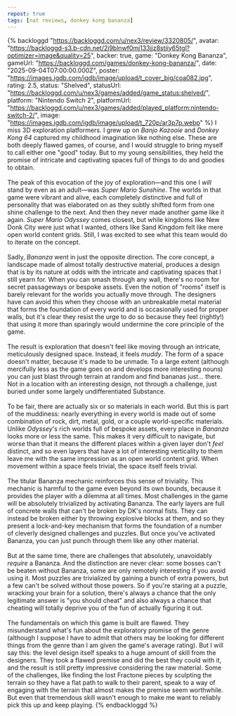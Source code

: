 ```yaml
---
repost: true
tags: [nat reviews, donkey kong bananza]
---
```


{% backloggd "https://backloggd.com/u/nex3/review/3320805/",
    avatar: "https://backloggd-s3.b-cdn.net/2j9blnwf0mj133jjz8stjiy65tgl?optimizer=image&quality=25",
    backer: true,
    game: "Donkey Kong Bananza",
    gameUrl: "https://backloggd.com/games/donkey-kong-bananza/",
    date: "2025-09-04T07:00:00.000Z",
    poster: "https://images.igdb.com/igdb/image/upload/t_cover_big/coa082.jpg",
    rating: 2.5,
    status: "Shelved",
    statusUrl: "https://backloggd.com/u/nex3/games/added/game_status:shelved/",
    platform: "Nintendo Switch 2",
    platformUrl: "https://backloggd.com/u/nex3/games/added/played_platform:nintendo-switch-2/",
    image: "https://images.igdb.com/igdb/image/upload/t_720p/ar3p7p.webp" %}
  I miss 3D exploration platformers. I grew up on <em>Banjo Kazooie</em> and
  <em>Donkey Kong 64</em> captured my childhood imagination like nothing else.
  These are both deeply flawed games, of course, and I would struggle to bring
  myself to call either one "good" today. But to my young sensibilities, they
  held the promise of intricate and captivating spaces full of things to do and
  goodies to obtain.<br /><br />The peak of this evocation of the joy of
  exploration—and this one I <em>will</em> stand by even as an adult—was
  <em>Super Mario Sunshine</em>. The worlds in that game were vibrant and alive,
  each completely distinctive and full of personality that was elaborated on as
  they subtly shifted form from one shine challenge to the next. And then they
  never made another game like it again. <em>Super Mario Odyssey</em> comes
  closest, but while kingdoms like New Donk City were just what I wanted, others
  like Sand Kingdom felt like mere open world content grids. Still, I was
  excited to see what this team would do to iterate on the concept.<br /><br />Sadly,
  <em>Bananza</em> went in just the opposite direction. The core concept, a
  landscape made of almost totally destructive material, produces a design that
  is by its nature at odds with the intricate and captivating spaces that I
  still yearn for. When you can smash through any wall, there's no room for
  secret passageways or bespoke assets. Even the notion of "rooms" itself is
  barely relevant for the worlds you actually move through. The designers have
  can avoid this when they choose with an unbreakable metal material that forms
  the foundation of every world and is occasionally used for proper walls, but
  it's clear they resist the urge to do so because they feel (rightly!) that
  using it more than sparingly would undermine the core principle of the
  game.<br /><br />The result is exploration that doesn't feel like moving
  through an intricate, meticulously designed space. Instead, it feels
  <em>muddy</em>. The form of a space doesn't matter, because it's made to be
  unmade. To a large extent (although mercifully less as the game goes on and
  develops more interesting nouns) you can just blast through terrain at random
  and find bananas just... there. Not in a location with an interesting design,
  not through a challenge, just buried under some largely undifferentiated
  Substance.<br /><br />To be fair, there are actually six or so materials in
  each world. But this is part of the muddiness: nearly everything in every
  world is made out of some combination of rock, dirt, metal, gold, or a couple
  world-specific materials. Unlike <em>Odyssey</em>'s rich worlds full of
  bespoke assets, every place in <em>Bananza</em> looks more or less the same.
  This makes it very difficult to navigate, but worse than that it means the
  different places within a given layer don't <em>feel</em> distinct, and so
  even layers that have a lot of interesting verticality to them leave me with
  the same impression as an open world content grid. When movement within a
  space feels trivial, the space itself feels trivial.<br /><br />The titular
  Bananza mechanic reinforces this sense of triviality. This mechanic is harmful
  to the game even beyond its own bounds, because it provides the player with a
  dilemma at all times. Most challenges in the game will be absolutely
  trivialized by activating Bananza. The early layers are full of concrete walls
  that can't be broken by DK's normal fists. They can instead be broken either
  by throwing explosive blocks at them, and so they present a lock-and-key
  mechanism that forms the foundation of a number of cleverly designed
  challenges and puzzles. But once you've activated Bananza, you can just punch
  through them like any other material.<br /><br />But at the same time, there
  are challenges that absolutely, unavoidably <em>require</em> a Bananza. And
  the distinction are never clear: some bosses can't be beaten without Bananza,
  some are only remotely interesting if you avoid using it. Most puzzles are
  trivialized by gaining a bunch of extra powers, but a few can't be solved
  without those powers. So if you're staring at a puzzle, wracking your brain
  for a solution, there's always a chance that the only legitimate answer is
  "you should cheat" and also always a chance that cheating will totally deprive
  you of the fun of actually figuring it out.<br /><br />The fundamentals on
  which this game is built are flawed. They misunderstand what's fun about the
  exploratory promise of the genre (although I suppose I have to admit that
  others may be looking for different things from the genre than I am given the
  game's average rating). But I will say this: the level design itself speaks to
  a huge amount of skill from the designers. They took a flawed premise and did
  the best they could with it, and the result is still pretty impressive
  considering the raw material. Some of the challenges, like finding the lost
  Fractone pieces by sculpting the terrain so they have a flat path to walk to
  their parent, speak to a way of engaging with the terrain that almost makes
  the premise seem worthwhile. But even that tremendous skill wasn't enough to
  make me want to reliably pick this up and keep playing.
{% endbackloggd %}
